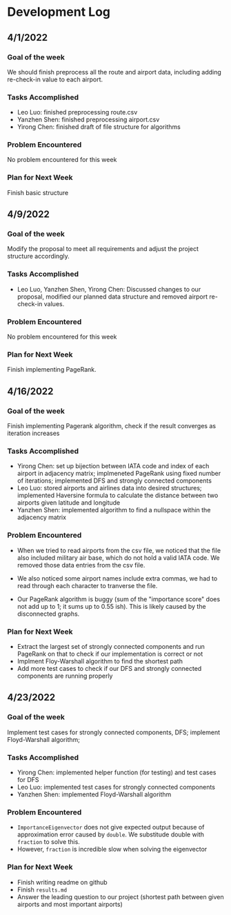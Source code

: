 # Development Log

## 4/1/2022

### Goal of the week

We should finish preprocess all the route and airport data, including adding re-check-in value to each airport.

### Tasks Accomplished

- Leo Luo: finished preprocessing route.csv
- Yanzhen Shen: finished preprocessing airport.csv
- Yirong Chen: finished draft of file structure for algorithms

### Problem Encountered

No problem encountered for this week

### Plan for Next Week

Finish basic structure

## 4/9/2022

### Goal of the week

Modify the proposal to meet all requirements and adjust the project structure accordingly.

### Tasks Accomplished

- Leo Luo, Yanzhen Shen, Yirong Chen: Discussed changes to our proposal, modified our planned data structure and removed airport re-check-in values.

### Problem Encountered

No problem encountered for this week

### Plan for Next Week

Finish implementing PageRank.

## 4/16/2022

### Goal of the week

Finish implementing Pagerank algorithm, check if the result converges as iteration increases

### Tasks Accomplished

- Yirong Chen: set up bijection between IATA code and index of each airport in adjacency matrix; implmeneted PageRank using fixed number of iterations; implemented DFS and strongly connected components
- Leo Luo: stored airports and airlines data into desired structures; implemented Haversine formula to calculate the distance between two airports given latitude and longitude
- Yanzhen Shen: implemented algorithm to find a nullspace within the adjacency matrix

### Problem Encountered

- When we tried to read airports from the csv file, we noticed that the file also included military air base, which do not hold a valid IATA code. We removed those data entries from the csv file.

- We also noticed some airport names include extra commas, we had to read through each character to tranverse the file.

- Our PageRank algorithm is buggy (sum of the "importance score" does not add up to 1; it sums up to 0.55 ish). This is likely caused by the disconnected graphs.

### Plan for Next Week

- Extract the largest set of strongly connected components and run PageRank on that to check if our implementation is correct or not
- Implment Floy-Warshall algorithm to find the shortest path
- Add more test cases to check if our DFS and strongly connected components are running properly

## 4/23/2022

### Goal of the week

Implement test cases for strongly connected components, DFS; implement Floyd-Warshall algorithm;

### Tasks Accomplished

- Yirong Chen: implemented helper function (for testing) and test cases for DFS 
- Leo Luo: implemented test cases for strongly connected components
- Yanzhen Shen: implemented Floyd-Warshall algorithm

### Problem Encountered

- `ImportanceEigenvector` does not give expected output because of approximation error caused by `double`. We substitude double with `fraction` to solve this.
- However, `fraction` is incredible slow when solving the eigenvector 

### Plan for Next Week

- Finish writing readme on github
- Finish `results.md`
- Answer the leading question to our project (shortest path between given airports and most important airports)

